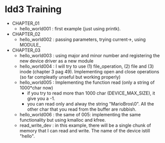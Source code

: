 # ldd3 Training



* CHAPTER_01
    * hello_world001 : first example (just using printk).
* CHAPTER_02
    * hello_world002 : passing parameters, trying current->, using MODULE_
* CHAPTER_03
    * hello_world003 : using major and minor number and registering the new device driver as a new module
    * hello_world004 : I will try to use (1) file_operation, (2) file and (3) inode (chapter 3 pag 49). Implementing open and close operations (so far compleatly unseful but working properly)
    * hello_world005 : Implementing the function read (only a string of 1000*char now)
        * if you try to read more than 1000 char (DEVICE_MAX_SIZE), it give you a -1.
        * you can read only and alway the string "MarioBros\0". All the other char that you read from the buffer are rubbish.
    * hello_world006 : the same of 005: implementing the same functionality but using kmalloc and kfree.
    * read_write_dev : in this example, there will be a single chunk of memory that I can read and write. The name of the device istill "hello".
